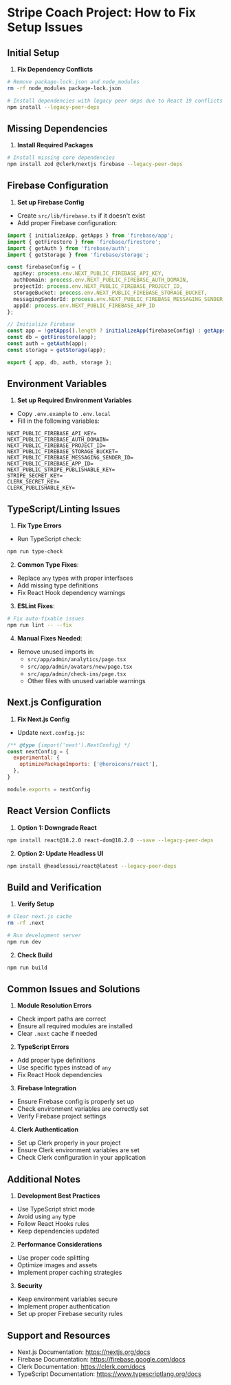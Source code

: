# Stripe Coach Project: How to Fix Setup Issues

## Initial Setup

1. **Fix Dependency Conflicts**
```bash
# Remove package-lock.json and node_modules
rm -rf node_modules package-lock.json

# Install dependencies with legacy peer deps due to React 19 conflicts
npm install --legacy-peer-deps
```

## Missing Dependencies

1. **Install Required Packages**
```bash
# Install missing core dependencies
npm install zod @clerk/nextjs firebase --legacy-peer-deps
```

## Firebase Configuration

1. **Set up Firebase Config**
- Create `src/lib/firebase.ts` if it doesn't exist
- Add proper Firebase configuration:

```typescript
import { initializeApp, getApps } from 'firebase/app';
import { getFirestore } from 'firebase/firestore';
import { getAuth } from 'firebase/auth';
import { getStorage } from 'firebase/storage';

const firebaseConfig = {
  apiKey: process.env.NEXT_PUBLIC_FIREBASE_API_KEY,
  authDomain: process.env.NEXT_PUBLIC_FIREBASE_AUTH_DOMAIN,
  projectId: process.env.NEXT_PUBLIC_FIREBASE_PROJECT_ID,
  storageBucket: process.env.NEXT_PUBLIC_FIREBASE_STORAGE_BUCKET,
  messagingSenderId: process.env.NEXT_PUBLIC_FIREBASE_MESSAGING_SENDER_ID,
  appId: process.env.NEXT_PUBLIC_FIREBASE_APP_ID
};

// Initialize Firebase
const app = !getApps().length ? initializeApp(firebaseConfig) : getApps()[0];
const db = getFirestore(app);
const auth = getAuth(app);
const storage = getStorage(app);

export { app, db, auth, storage };
```

## Environment Variables

1. **Set up Required Environment Variables**
- Copy `.env.example` to `.env.local`
- Fill in the following variables:
```env
NEXT_PUBLIC_FIREBASE_API_KEY=
NEXT_PUBLIC_FIREBASE_AUTH_DOMAIN=
NEXT_PUBLIC_FIREBASE_PROJECT_ID=
NEXT_PUBLIC_FIREBASE_STORAGE_BUCKET=
NEXT_PUBLIC_FIREBASE_MESSAGING_SENDER_ID=
NEXT_PUBLIC_FIREBASE_APP_ID=
NEXT_PUBLIC_STRIPE_PUBLISHABLE_KEY=
STRIPE_SECRET_KEY=
CLERK_SECRET_KEY=
CLERK_PUBLISHABLE_KEY=
```

## TypeScript/Linting Issues

1. **Fix Type Errors**
- Run TypeScript check:
```bash
npm run type-check
```

2. **Common Type Fixes**:
- Replace `any` types with proper interfaces
- Add missing type definitions
- Fix React Hook dependency warnings

3. **ESLint Fixes**:
```bash
# Fix auto-fixable issues
npm run lint -- --fix
```

4. **Manual Fixes Needed**:
- Remove unused imports in:
  - `src/app/admin/analytics/page.tsx`
  - `src/app/admin/avatars/new/page.tsx`
  - `src/app/admin/check-ins/page.tsx`
  - Other files with unused variable warnings

## Next.js Configuration

1. **Fix Next.js Config**
- Update `next.config.js`:
```javascript
/** @type {import('next').NextConfig} */
const nextConfig = {
  experimental: {
    optimizePackageImports: ['@heroicons/react'],
  },
}

module.exports = nextConfig
```

## React Version Conflicts

1. **Option 1: Downgrade React**
```bash
npm install react@18.2.0 react-dom@18.2.0 --save --legacy-peer-deps
```

2. **Option 2: Update Headless UI**
```bash
npm install @headlessui/react@latest --legacy-peer-deps
```

## Build and Verification

1. **Verify Setup**
```bash
# Clear next.js cache
rm -rf .next

# Run development server
npm run dev
```

2. **Check Build**
```bash
npm run build
```

## Common Issues and Solutions

1. **Module Resolution Errors**
- Check import paths are correct
- Ensure all required modules are installed
- Clear `.next` cache if needed

2. **TypeScript Errors**
- Add proper type definitions
- Use specific types instead of `any`
- Fix React Hook dependencies

3. **Firebase Integration**
- Ensure Firebase config is properly set up
- Check environment variables are correctly set
- Verify Firebase project settings

4. **Clerk Authentication**
- Set up Clerk properly in your project
- Ensure Clerk environment variables are set
- Check Clerk configuration in your application

## Additional Notes

1. **Development Best Practices**
- Use TypeScript strict mode
- Avoid using `any` type
- Follow React Hooks rules
- Keep dependencies updated

2. **Performance Considerations**
- Use proper code splitting
- Optimize images and assets
- Implement proper caching strategies

3. **Security**
- Keep environment variables secure
- Implement proper authentication
- Set up proper Firebase security rules

## Support and Resources

- Next.js Documentation: https://nextjs.org/docs
- Firebase Documentation: https://firebase.google.com/docs
- Clerk Documentation: https://clerk.com/docs
- TypeScript Documentation: https://www.typescriptlang.org/docs
